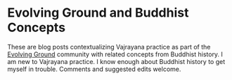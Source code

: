 # Evolving Ground and Buddhist Concepts

These are blog posts contextualizing Vajrayana practice as part of the [Evolving Ground](evolvingground.org) community with related concepts from Buddhist history. I am new to Vajrayana practice. I know enough about Buddhist history to get myself in trouble. Comments and suggested edits welcome.
